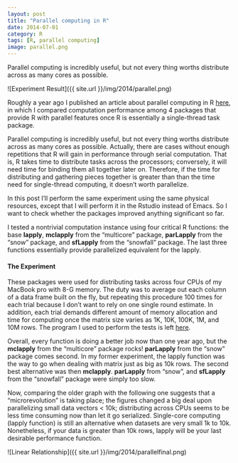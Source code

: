 ```yaml
---
layout: post
title: "Parallel computing in R"
date: 2014-07-01
category: R
tags: [R, parallel computing]
image: parallel.png
---
```


Parallel computing is incredibly useful, but not every thing worths distribute across as many cores as possible.

<!--more-->

![Experiment Result]({{ site.url }}/img/2014/parallel.png)

Roughly a year ago I published an article about parallel computing in R [here](http://danielmarcelino.com/r/05-2013/parallel-processing-when-does-it-worth/), in which I compared computation performance among 4 packages that provide R with parallel features once R is essentially a single-thread task package.

Parallel computing is incredibly useful, but not every thing worths distribute across as many cores as possible. Actually, there are cases without enough repetitions that R will gain in performance through serial computation. That is, R takes time to distribute tasks across the processors; conversely, it will need time for binding them all together later on. Therefore, if the time for distributing and gathering pieces together is greater than than the time need for single-thread computing, it doesn’t worth parallelize.

In this post I’ll perform the same experiment using the same physical resources, except that I will perform it in the Rstudio instead of Emacs. So I want to check whether the packages improved anything significant so far.

I tested a nontrivial computation instance using four critical R functions: the base **lapply**, **mclapply** from the “multicore” package, **parLapply** from the “snow” package, and **sfLapply** from the “snowfall” package. The last three functions essentially provide parallelized equivalent for the lapply.

#### The Experiment
These packages were used for distributing tasks across four CPUs of my MacBook pro with 8-G memory. The duty was to average out each column of a data frame built on the fly, but repeating this procedure 100 times for each trial because I don’t want to rely on one single round estimate. In addition, each trial demands different amount of memory allocation and time for computing once the matrix size varies as 1K, 10K, 100K, 1M, and 10M rows. The program I used to perform the tests is left [here](https://gist.github.com/danielmarcelino/5668701).

Overall, every function is doing a better job now than one year ago, but the **mclapply** from the “multicore” package rocks! **parLapply** from the “snow” package comes second. In my former experiment, the lapply function was the way to go when dealing with matrix just as big as 10k rows. The second best alternative was then **mclapply**. **parLapply** from “snow”, and **sfLapply** from the “snowfall” package were simply too slow.

Now, comparing the older graph with the following one suggests that a “microrevolution” is taking place; the figures changed a big deal upon parallelizing small data vectors < 10k; distributing across CPUs seems to be less time consuming now than let it go serialized. Single-core computing (lapply function) is still an alternative when datasets are very small 1k to 10k. Nonetheless, if your data is greater than 10k rows, lapply will be your last desirable performance function.

![Linear Relationship]({{ site.url }}/img/2014/parallelfinal.png)
